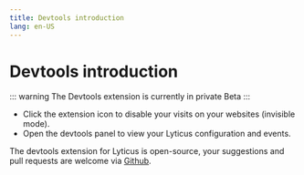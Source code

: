 ```yaml
---
title: Devtools introduction
lang: en-US
---
```


# Devtools introduction

::: warning
The Devtools extension is currently in private Beta
:::

- Click the extension icon to disable your visits on your websites (invisible mode).
- Open the devtools panel to view your Lyticus configuration and events.

The devtools extension for Lyticus is open-source, your suggestions and pull requests are welcome via [Github](https://github.com/byteboomers/lyticus-devtools).
